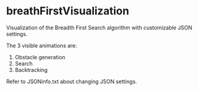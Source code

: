 # breathFirstVisualization
Visualization of the Breadth First Search algorithm with customizable JSON settings.

The 3 visible animations are:
1) Obstacle generation
2) Search
3) Backtracking

Refer to JSONinfo.txt about changing JSON settings.

